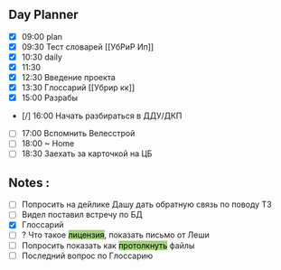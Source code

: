 ## Day Planner
- [x] 09:00 plan
- [x] 09:30 Тест словарей [[УбРиР Ип]]
- [x] 10:30 daily 
- [x] 11:30 
- [x] 12:30 Введение проекта 
- [x] 13:30 Глоссарий [[Убрир кк]]
- [x] 15:00 Разрабы 
- [/] 16:00 Начать разбираться в ДДУ/ДКП 
- [ ] 17:00 Вспомнить Велесстрой 
- [ ] 18:00 ~ Home 
- [ ] 18:30 Заехать за карточкой на ЦБ 

## Notes : 
- [ ] Попросить на дейлике Дашу дать обратную связь  по поводу ТЗ 
- [ ] Видел поставил встречу по БД 
- [x] Глоссарий 
- [ ] ? Что такое <mark style="background: #A2D278;">лицензия</mark>, показать письмо от Леши 
- [ ] Попросить показать как <mark style="background: #A2D278;">протолкнуть</mark> файлы 
- [ ] Последний вопрос по Глоссарию 